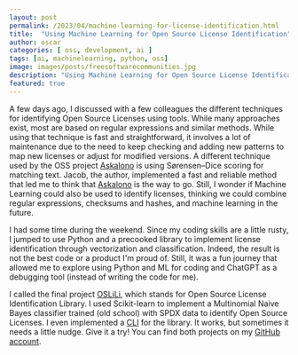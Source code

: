 ```yaml
---
layout: post
permalink: /2023/04/machine-learning-for-license-identification.html
title:  "Using Machine Learning for Open Source License Identification"
author: oscar
categories: [ oss, development, ai ]
tags: [ai, machinelearning, python, oss]
image: images/posts/freesoftwarecommunities.jpg
description: "Using Machine Learning for Open Source License Identification"
featured: true
---
```


A few days ago, I discussed with a few colleagues the different techniques for identifying Open Source Licenses using tools. While many approaches exist, most are based on regular expressions and similar methods. While using that technique is fast and straightforward, it involves a lot of maintenance due to the need to keep checking and adding new patterns to map new licenses or adjust for modified versions.
A different technique used by the OSS project [Askalono](https://github.com/jpeddicord/askalono) is using Sørensen–Dice scoring for matching text. Jacob, the author, implemented a fast and reliable method that led me to think that [Askalono](https://github.com/jpeddicord/askalono) is the way to go. Still, I wonder if Machine Learning could also be used to identify licenses, thinking we could combine regular expressions, checksums and hashes, and machine learning in the future.

I had some time during the weekend. Since my coding skills are a little rusty, I jumped to use Python and a precooked library to implement license identification through vectorization and classification. Indeed, the result is not the best code or a product I'm proud of. Still, it was a fun journey that allowed me to explore using Python and ML for coding and ChatGPT as a debugging tool (instead of writing the code for me).

I called the final project [OSLiLi](https://github.com/oscarvalenzuelab/oslili), which stands for Open Source License Identification Library. I used Scikit-learn to implement a Multinomial Naive Bayes classifier trained (old school) with SPDX data to identify Open Source Licenses. I even implemented a [CLI](https://github.com/oscarvalenzuelab/oslili-cli) for the library. It works, but sometimes it needs a little nudge. Give it a try! You can find both projects on my [GitHub account](https://github.com/oscarvalenzuelab/oslili).